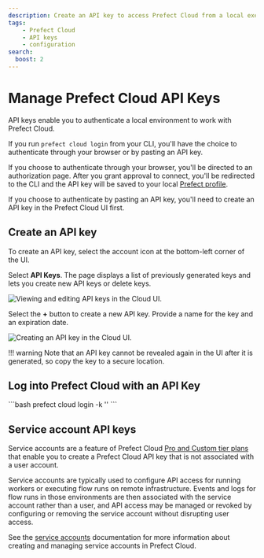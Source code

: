 ```yaml
---
description: Create an API key to access Prefect Cloud from a local execution environment.
tags:
    - Prefect Cloud
    - API keys
    - configuration
search:
  boost: 2
---
```


# Manage Prefect Cloud API Keys <span class="badge cloud"></span>

API keys enable you to authenticate a local environment to work with Prefect Cloud.

If you run `prefect cloud login` from your CLI, you'll have the choice to authenticate through your browser or by pasting an API key.

If you choose to authenticate through your browser, you'll be directed to an authorization page.
After you grant approval to connect, you'll be redirected to the CLI and the API key will be saved to your local [Prefect profile](/guides/settings/).

If you choose to authenticate by pasting an API key, you'll need to create an API key in the Prefect Cloud UI first.

## Create an API key

To create an API key, select the account icon at the bottom-left corner of the UI.

Select **API Keys**.
The page displays a list of previously generated keys and lets you create new API keys or delete keys.

![Viewing and editing API keys in the Cloud UI.](/img/ui/cloud-api-keys.png)

Select the **+** button to create a new API key.
Provide a name for the key and an expiration date.

![Creating an API key in the Cloud UI.](/img/ui/cloud-new-api-key.png)

!!! warning
    Note that an API key cannot be revealed again in the UI after it is generated, so copy the key to a secure location.

## Log into Prefect Cloud with an API Key

<div class="terminal">
```bash
prefect cloud login -k '<my-api-key>'
```
</div>

## Service account API keys <span class="badge pro"></span><span class="badge custom"></span>

Service accounts are a feature of Prefect Cloud [Pro and Custom tier plans](https://www.prefect.io/pricing) that enable you to create a Prefect Cloud API key that is not associated with a user account.

Service accounts are typically used to configure API access for running workers or executing flow runs on remote infrastructure. Events and logs for flow runs in those environments are then associated with the service account rather than a user, and API access may be managed or revoked by configuring or removing the service account without disrupting user access.

See the [service accounts](/cloud/users/service-accounts/) documentation for more information about creating and managing service accounts in Prefect Cloud.
